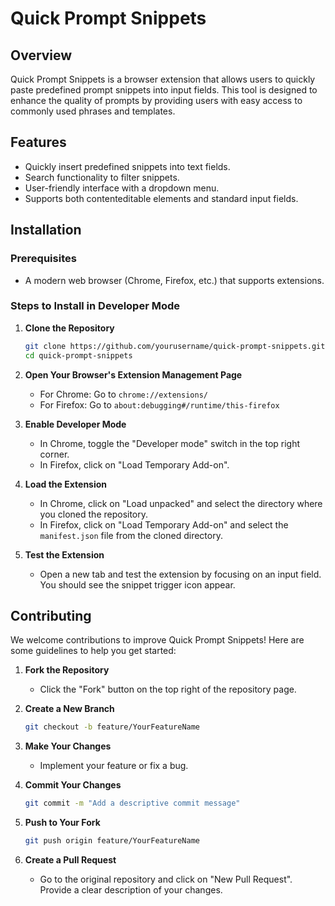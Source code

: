 # Quick Prompt Snippets

## Overview
Quick Prompt Snippets is a browser extension that allows users to quickly paste predefined prompt snippets into input fields. This tool is designed to enhance the quality of prompts by providing users with easy access to commonly used phrases and templates.

## Features
- Quickly insert predefined snippets into text fields.
- Search functionality to filter snippets.
- User-friendly interface with a dropdown menu.
- Supports both contenteditable elements and standard input fields.

## Installation

### Prerequisites
- A modern web browser (Chrome, Firefox, etc.) that supports extensions.

### Steps to Install in Developer Mode

1. **Clone the Repository**
   ```bash
   git clone https://github.com/yourusername/quick-prompt-snippets.git
   cd quick-prompt-snippets
   ```

2. **Open Your Browser's Extension Management Page**
   - For Chrome: Go to `chrome://extensions/`
   - For Firefox: Go to `about:debugging#/runtime/this-firefox`

3. **Enable Developer Mode**
   - In Chrome, toggle the "Developer mode" switch in the top right corner.
   - In Firefox, click on "Load Temporary Add-on".

4. **Load the Extension**
   - In Chrome, click on "Load unpacked" and select the directory where you cloned the repository.
   - In Firefox, click on "Load Temporary Add-on" and select the `manifest.json` file from the cloned directory.

5. **Test the Extension**
   - Open a new tab and test the extension by focusing on an input field. You should see the snippet trigger icon appear.

## Contributing

We welcome contributions to improve Quick Prompt Snippets! Here are some guidelines to help you get started:

1. **Fork the Repository**
   - Click the "Fork" button on the top right of the repository page.

2. **Create a New Branch**
   ```bash
   git checkout -b feature/YourFeatureName
   ```

3. **Make Your Changes**
   - Implement your feature or fix a bug.

4. **Commit Your Changes**
   ```bash
   git commit -m "Add a descriptive commit message"
   ```

5. **Push to Your Fork**
   ```bash
   git push origin feature/YourFeatureName
   ```

6. **Create a Pull Request**
   - Go to the original repository and click on "New Pull Request". Provide a clear description of your changes.